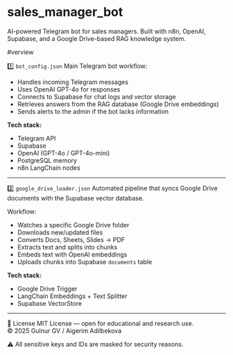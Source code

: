 # sales_manager_bot
AI-powered Telegram bot for sales managers. Built with n8n, OpenAI, Supabase, and a Google Drive-based RAG knowledge system.

#verview

1️⃣ `bot_config.json`
Main Telegram bot workflow:
- Handles incoming Telegram messages  
- Uses OpenAI GPT-4o for responses  
- Connects to Supabase for chat logs and vector storage  
- Retrieves answers from the RAG database (Google Drive embeddings)  
- Sends alerts to the admin if the bot lacks information  

**Tech stack:**
- Telegram API  
- Supabase  
- OpenAI (GPT-4o / GPT-4o-mini)  
- PostgreSQL memory  
- n8n LangChain nodes  
---
2️⃣ `google_drive_loader.json`
Automated pipeline that syncs Google Drive documents with the Supabase vector database.

Workflow:
- Watches a specific Google Drive folder
- Downloads new/updated files  
- Converts Docs, Sheets, Slides → PDF  
- Extracts text and splits into chunks  
- Embeds text with OpenAI embeddings  
- Uploads chunks into Supabase `documents` table  

**Tech stack:**
- Google Drive Trigger  
- LangChain Embeddings + Text Splitter  
- Supabase VectorStore  
---
🧾 License
MIT License — open for educational and research use.  
© 2025 Gulnur GV / Aigerim Adilbekova

⚠️ All sensitive keys and IDs are masked for security reasons.
